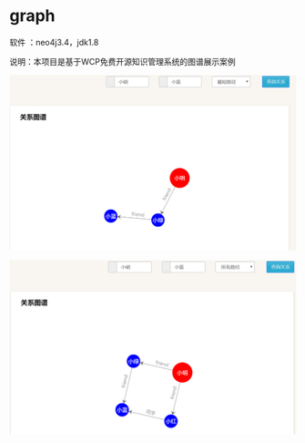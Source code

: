 # graph

软件 ：neo4j3.4，jdk1.8

说明：本项目是基于WCP免费开源知识管理系统的图谱展示案例

![Image text](https://github.com/diannao720/graph/blob/master/%E5%9B%BE%E7%89%87/QQ%E5%9B%BE%E7%89%8720181107093925.png)

![Image text](https://github.com/diannao720/graph/blob/master/%E5%9B%BE%E7%89%87/QQ%E5%9B%BE%E7%89%8720181107093511.png)
